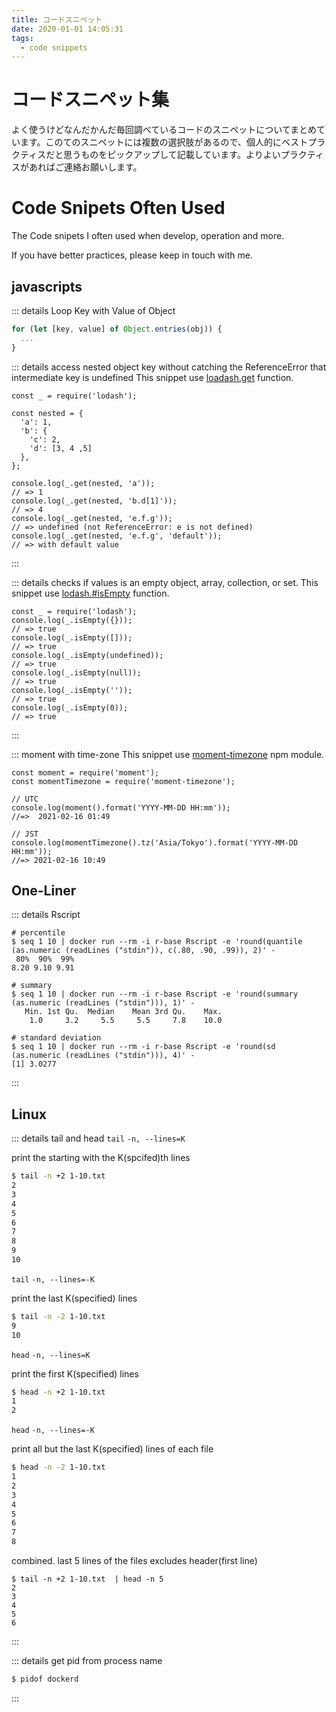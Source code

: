```yaml
---
title: コードスニペット
date: 2020-01-01 14:05:31
tags:
  - code snippets
---
```


<div v-if="$lang === 'ja'">
<h1>コードスニペット集</h1>
<p>
よく使うけどなんだかんだ毎回調べているコードのスニペットについてまとめています。このてのスニペットには複数の選択肢があるので、個人的にベストプラクティスだと思うものをピックアップして記載しています。よりよいプラクティスがあれば<router-link :to="'/contact/'">ご連絡お願いします</router-link>。
</p>
</div>
<div v-if="$lang === 'en-US'">
<h1>Code Snipets Often Used</h1>
<p>The Code snipets I often used when develop, operation and more. </p>
<p>If you have better practices, please <router-link :to="'/en/contact/'">keep in touch with me.</router-link></p>
</div>

## javascripts
::: details Loop Key with Value of Object
```js
for (let [key, value] of Object.entries(obj)) {
  ...
}
```
::: details access nested object key without catching the ReferenceError that intermediate key is undefined
This snippet use [loadash.get](https://lodash.com/docs/#get) function.

```
const _ = require('lodash');

const nested = {
  'a': 1,
  'b': {
    'c': 2,
    'd': [3, 4 ,5]
  },
};

console.log(_.get(nested, 'a'));
// => 1
console.log(_.get(nested, 'b.d[1]'));
// => 4
console.log(_.get(nested, 'e.f.g'));
// => undefined (not ReferenceError: e is not defined)
console.log(_.get(nested, 'e.f.g', 'default'));
// => with default value
```
:::

::: details checks if values is an empty object, array, collection, or set.
This snippet use [lodash.#isEmpty](https://lodash.com/docs/#isEmpty) function.

```
const _ = require('lodash');                                                                                                                                                                                                              console.log(_.isEmpty({}));
// => true
console.log(_.isEmpty([]));
// => true
console.log(_.isEmpty(undefined));
// => true
console.log(_.isEmpty(null));                                                                                        // => true
console.log(_.isEmpty(''));
// => true
console.log(_.isEmpty(0));
// => true
```
:::

::: moment with time-zone
This snippet use [moment-timezone](https://momentjs.com/timezone/) npm module.

```
const moment = require('moment');
const momentTimezone = require('moment-timezone');

// UTC
console.log(moment().format('YYYY-MM-DD HH:mm'));
//=>  2021-02-16 01:49

// JST
console.log(momentTimezone().tz('Asia/Tokyo').format('YYYY-MM-DD HH:mm'));
//=> 2021-02-16 10:49
```

## One-Liner
::: details Rscript
```
# percentile
$ seq 1 10 | docker run --rm -i r-base Rscript -e 'round(quantile (as.numeric (readLines ("stdin")), c(.80, .90, .99)), 2)' -
 80%  90%  99%
8.20 9.10 9.91

# summary
$ seq 1 10 | docker run --rm -i r-base Rscript -e 'round(summary (as.numeric (readLines ("stdin"))), 1)' -
   Min. 1st Qu.  Median    Mean 3rd Qu.    Max.
    1.0     3.2     5.5     5.5     7.8    10.0

# standard deviation
$ seq 1 10 | docker run --rm -i r-base Rscript -e 'round(sd (as.numeric (readLines ("stdin"))), 4)' -
[1] 3.0277
```
:::



## Linux
::: details tail and head
`tail` `-n, --lines=K`

print the starting with the K(spcifed)th lines
```sh
$ tail -n +2 1-10.txt
2
3
4
5
6
7
8
9
10
```

`tail` `-n, --lines=-K`

print the last K(specified) lines
```sh
$ tail -n -2 1-10.txt
9
10
```

`head` `-n, --lines=K`

print the first K(specified) lines
```sh
$ head -n +2 1-10.txt
1
2
```

`head` `-n, --lines=-K`

print all but the last K(specified) lines of each file
```sh
$ head -n -2 1-10.txt
1
2
3
4
5
6
7
8
```

combined. last 5 lines of the files excludes header(first line)

```
$ tail -n +2 1-10.txt  | head -n 5
2
3
4
5
6
```

:::

::: details get pid from process name
 ```sh
$ pidof dockerd
```
:::
